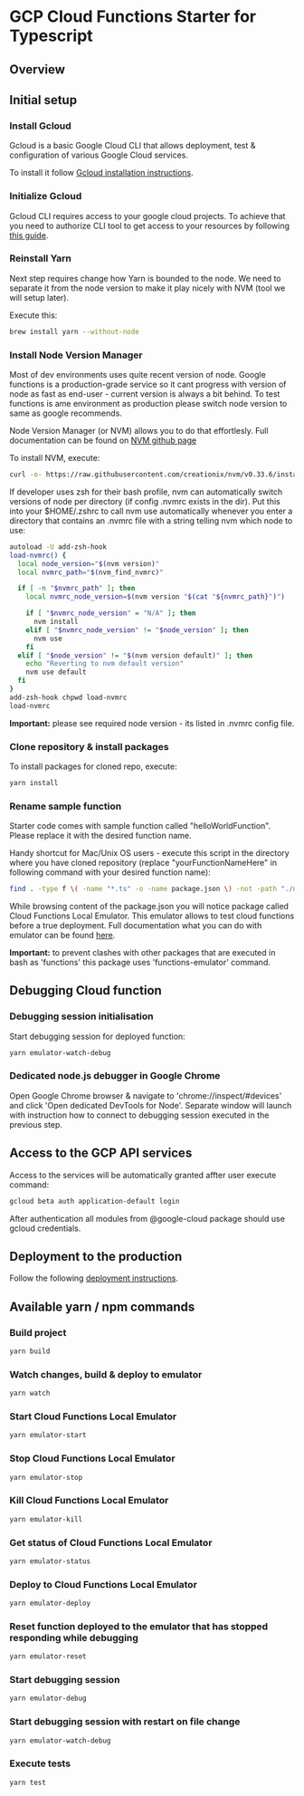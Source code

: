 # GCP Cloud Functions Starter for Typescript
## Overview
## Initial setup
### Install Gcloud
Gcloud is a basic Google Cloud CLI that allows deployment, 
test & configuration of various Google Cloud services. 

To install it follow [Gcloud installation instructions](https://cloud.google.com/sdk/downloads#interactive).

### Initialize Gcloud
Gcloud CLI requires access to your google cloud projects. 
To achieve that you need to authorize CLI tool to get access to your resources by following [this guide](https://cloud.google.com/sdk/docs/initializing). 

### Reinstall Yarn
Next step requires change how Yarn is bounded to the node. We need to separate it from the node version 
to make it play nicely with NVM (tool we will setup later).

Execute this: 
```bash
brew install yarn --without-node
```

### Install Node Version Manager
Most of dev environments uses quite recent version of node. 
Google functions is a production-grade service so it cant progress with version of node as fast as end-user - current 
version is always a bit behind. To test functions is ame environment as production please switch 
node version to same as google recommends.

Node Version Manager (or NVM) allows you to do that effortlesly.
Full documentation can be found on [NVM github page](https://github.com/creationix/nvm/blob/master/README.md)

To install NVM, execute:
```bash
curl -o- https://raw.githubusercontent.com/creationix/nvm/v0.33.6/install.sh | bash
```

If developer uses zsh for their bash profile, nvm can automatically switch versions of node per 
directory (if config .nvmrc exists in the dir). Put this into your $HOME/.zshrc to call nvm 
use automatically whenever you enter a directory that contains an .nvmrc file with a string 
telling nvm which node to use:
```bash
autoload -U add-zsh-hook
load-nvmrc() {
  local node_version="$(nvm version)"
  local nvmrc_path="$(nvm_find_nvmrc)"

  if [ -n "$nvmrc_path" ]; then
    local nvmrc_node_version=$(nvm version "$(cat "${nvmrc_path}")")

    if [ "$nvmrc_node_version" = "N/A" ]; then
      nvm install
    elif [ "$nvmrc_node_version" != "$node_version" ]; then
      nvm use
    fi
  elif [ "$node_version" != "$(nvm version default)" ]; then
    echo "Reverting to nvm default version"
    nvm use default
  fi
}
add-zsh-hook chpwd load-nvmrc
load-nvmrc
```

**Important:** please see required node version - its listed in .nvmrc config file.


### Clone repository & install packages
To install packages for cloned repo, execute:
```bash
yarn install
```

### Rename sample function
Starter code comes with sample function called "helloWorldFunction".
Please replace it with the desired function name.

Handy shortcut for Mac/Unix OS users - execute this script in the directory 
where you have cloned repository (replace "yourFunctionNameHere" in following command with your 
desired function name):
```bash
find . -type f \( -name "*.ts" -o -name package.json \) -not -path "./node_modules/*" -exec sed -i '' 's/helloWorldFunction/yourFunctionNameHere/g' {} \;
```

While browsing content of the package.json you will notice package called Cloud Functions Local Emulator. This emulator allows to test cloud functions before a true deployment.
Full documentation what you can do with emulator can be found [here](https://cloud.google.com/functions/docs/emulator).

**Important:** to prevent clashes with other packages that are executed in bash as 'functions' 
this package uses 'functions-emulator' command.

## Debugging Cloud function
### Debugging session initialisation
Start debugging session for deployed function:
```bash
yarn emulator-watch-debug
```
### Dedicated node.js debugger in Google Chrome 
Open Google Chrome browser & navigate to 'chrome://inspect/#devices' and click 
'Open dedicated DevTools for Node'. Separate window will launch with instruction 
how to connect to debugging session executed in the previous step. 

## Access to the GCP API services
Access to the services will be automatically granted affter user execute command:
```bash
gcloud beta auth application-default login
```

After authentication all modules from @google-cloud package should use gcloud credentials.

## Deployment to the production
Follow the following [deployment instructions](https://cloud.google.com/functions/docs/deploying/filesystem). 

## Available yarn / npm commands
### Build project
```bash
yarn build
```
### Watch changes, build & deploy to emulator
```bash
yarn watch
```
### Start Cloud Functions Local Emulator
```bash
yarn emulator-start
```
### Stop Cloud Functions Local Emulator 
```bash
yarn emulator-stop
```
### Kill Cloud Functions Local Emulator
```bash
yarn emulator-kill
```
### Get status of Cloud Functions Local Emulator
```bash
yarn emulator-status
```
### Deploy to Cloud Functions Local Emulator
```bash
yarn emulator-deploy
```
### Reset function deployed to the emulator that has stopped responding while debugging 
```bash
yarn emulator-reset
```
### Start debugging session
```bash
yarn emulator-debug
```
### Start debugging session with restart on file change
```bash
yarn emulator-watch-debug
```
### Execute tests
```bash
yarn test
```
